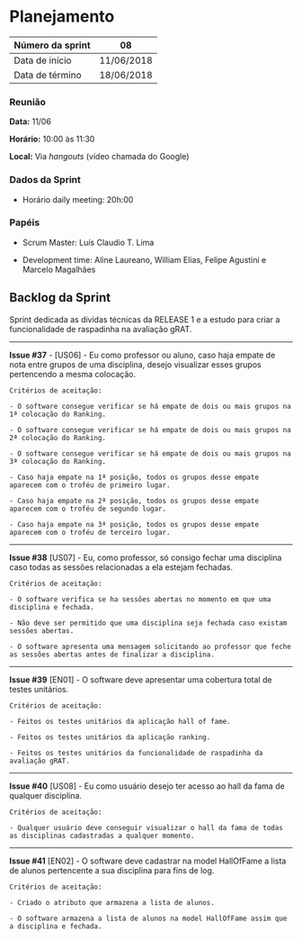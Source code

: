 # Planejamento

|Número da sprint 	| 08|
|---------|-|
|Data de início 	| 11/06/2018|
|Data de término 	| 18/06/2018|

### Reunião
**Data:** 11/06

**Horário:** 10:00 às 11:30

**Local:** Via *hangouts* (vídeo chamada do Google)

### Dados da Sprint
* Horário daily meeting: 20h:00

### Papéis
* Scrum Master: Luís Claudio T. Lima

* Development time: Aline Laureano, William Elias, Felipe Agustini e Marcelo Magalhães

## Backlog da Sprint
Sprint dedicada as dividas técnicas da RELEASE 1 e a estudo para criar a funcionalidade de raspadinha na avaliação gRAT.
<br/>
***  
 **Issue #37** - [US06] - Eu como professor ou aluno, caso haja empate de nota entre grupos de uma disciplina, desejo visualizar esses grupos pertencendo a mesma colocação.<br/>

    Critérios de aceitação:
    
    - O software consegue verificar se há empate de dois ou mais grupos na 1ª colocação do Ranking.
    
    - O software consegue verificar se há empate de dois ou mais grupos na 2ª colocação do Ranking.
    
    - O software consegue verificar se há empate de dois ou mais grupos na 3ª colocação do Ranking.
    
    - Caso haja empate na 1ª posição, todos os grupos desse empate aparecem com o troféu de primeiro lugar.
    
    - Caso haja empate na 2ª posição, todos os grupos desse empate aparecem com o troféu de segundo lugar.
    
    - Caso haja empate na 3ª posição, todos os grupos desse empate aparecem com o troféu de terceiro lugar.
***
 **Issue #38** [US07] - Eu, como professor, só consigo fechar uma disciplina caso todas as sessões relacionadas a ela estejam fechadas.<br/>

    Critérios de aceitação:
    
    - O software verifica se ha sessões abertas no momento em que uma disciplina e fechada.

    - Não deve ser permitido que uma disciplina seja fechada caso existam sessões abertas.

    - O software apresenta uma mensagem solicitando ao professor que feche as sessões abertas antes de finalizar a disciplina.
***
 **Issue #39** [EN01] - O software deve apresentar uma cobertura total de testes unitários. <br/>
    
    Critérios de aceitação:

    - Feitos os testes unitários da aplicação hall of fame.

    - Feitos os testes unitários da aplicação ranking.

    - Feitos os testes unitários da funcionalidade de raspadinha da avaliação gRAT.
***
 **Issue #40** [US08] - Eu como usuário desejo ter acesso ao hall da fama de qualquer disciplina. <br/>
   
    Critérios de aceitação:
 
    - Qualquer usuário deve conseguir visualizar o hall da fama de todas as disciplinas cadastradas a qualquer momento.

***
 **Issue #41** [EN02] - O software deve cadastrar na model HallOfFame a lista de alunos pertencente a sua disciplina para fins de log. <br/>
   
    Critérios de aceitação:
 
    - Criado o atributo que armazena a lista de alunos.

    - O software armazena a lista de alunos na model HallOfFame assim que a disciplina e fechada.
  

